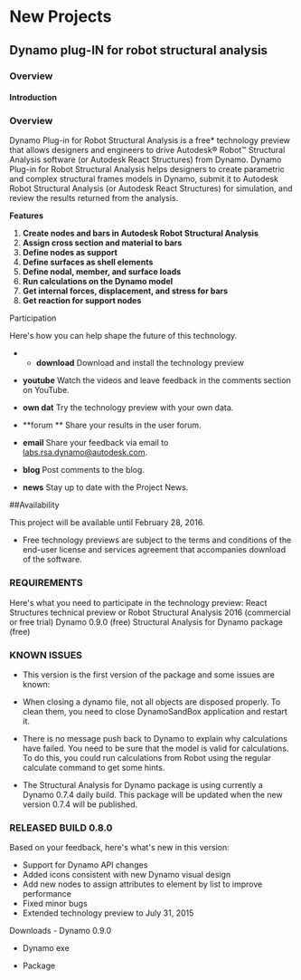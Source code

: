 # New Projects


##  Dynamo plug-IN for robot structural analysis



###  Overview

#### Introduction 


### Overview


Dynamo Plug-in for Robot Structural Analysis is a free* technology preview that allows designers and engineers to drive Autodesk® Robot™ Structural Analysis software (or Autodesk React Structures) from Dynamo. Dynamo Plug-in for Robot Structural Analysis helps designers to create parametric and complex structural frames models in Dynamo, submit it to Autodesk Robot Structural Analysis (or Autodesk React Structures) for simulation, and review the results returned from the analysis.


**Features**

1. **Create nodes and bars in Autodesk Robot Structural Analysis**
1. **Assign cross section and material to bars**
1. **Define nodes as support**
1. **Define surfaces as shell elements**
1. **Define nodal, member, and surface loads**
1. **Run calculations on the Dynamo model**
1. **Get internal forces, displacement, and stress for bars**
1. **Get reaction for support nodes**





Participation

Here's how you can help shape the future of this technology.

  *  *   **download** 	Download and install the technology preview



  *   **youtube** 	Watch the videos and leave feedback in the comments section on YouTube.

  *   **own dat** 	Try the technology preview with your own data.

  *   **forum ** 	Share your results in the user forum.

  *   **email**	    Share your feedback via email to labs.rsa.dynamo@autodesk.com.

  *   **blog**     	Post comments to the blog.

  *   **news**     	Stay up to date with the Project News.




##Availability

This project will be available until February 28, 2016.

 

* Free technology previews are subject to the terms and conditions of the end-user license and services agreement that accompanies download of the software.



### REQUIREMENTS

Here's what you need to participate in the technology preview:
React Structures technical preview or Robot Structural Analysis 2016 (commercial or free trial)
Dynamo 0.9.0 (free)
Structural Analysis for Dynamo package (free)



### KNOWN ISSUES

* This version is the first version of the package and some issues are known:

* When closing a dynamo file, not all objects are disposed properly. To clean them, you need to close DynamoSandBox application and restart it.

* There is no message push back to Dynamo to explain why calculations have failed. You need to be sure that the model is valid for calculations. To do this, you could run calculations from Robot using the regular calculate command to get some hints.

* The Structural Analysis for Dynamo package is using currently a Dynamo 0.7.4 daily build. This package will be updated when the new version 0.7.4 will be published.



###  RELEASED BUILD 0.8.0

Based on your feedback, here's what's new in this version:

* Support for Dynamo API changes
* Added icons consistent with new Dynamo visual design
* Add new nodes to assign attributes to element by list to improve performance
* Fixed minor bugs
* Extended technology preview to July 31, 2015

Downloads - Dynamo 0.9.0


* Dynamo exe
	
* Package




